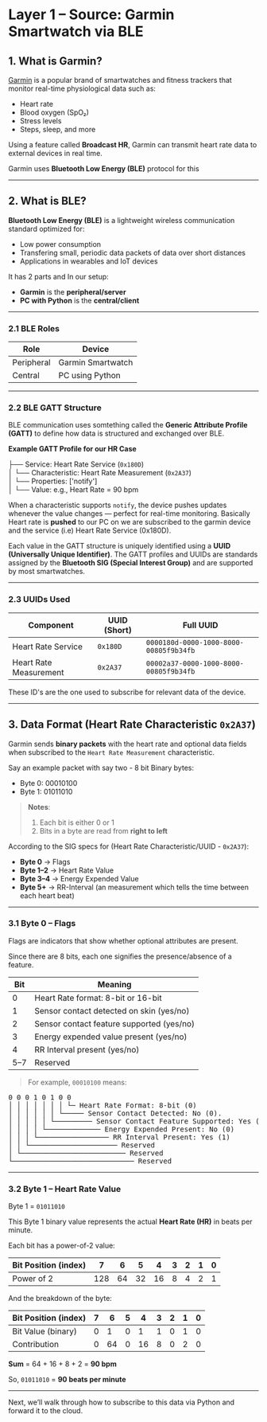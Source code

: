 # Layer 1 – Source: Garmin Smartwatch via BLE

## 1. What is Garmin?

[Garmin](https://www.garmin.com/) is a popular brand of smartwatches and fitness trackers that monitor real-time physiological data such as:

- Heart rate  
- Blood oxygen (SpO₂)  
- Stress levels  
- Steps, sleep, and more  

Using a feature called **Broadcast HR**, Garmin can transmit heart rate data to external devices in real time.

Garmin uses **Bluetooth Low Energy (BLE)** protocol for this

---

## 2. What is BLE?

**Bluetooth Low Energy (BLE)** is a lightweight wireless communication standard optimized for:

- Low power consumption  
- Transfering small, periodic data packets of data over short distances
- Applications in wearables and IoT devices   

It has 2 parts and In our setup:

- **Garmin** is the **peripheral/server**
- **PC with Python** is the **central/client**

---

### 2.1 BLE Roles

| Role       | Device                   |
|------------|--------------------------|
| Peripheral | Garmin Smartwatch        |
| Central    | PC using Python          |

---

### 2.2 BLE GATT Structure

BLE communication uses somtething called the **Generic Attribute Profile (GATT)** to define how data is structured and exchanged over BLE.

**Example GATT Profile for our HR Case**

 
├── Service: Heart Rate Service (`0x180D`)  
│   └── Characteristic: Heart Rate Measurement (`0x2A37`)  
│       └── Properties: ['notify']  
│           └── Value: e.g., Heart Rate = 90 bpm


When a characteristic supports `notify`, the device pushes updates whenever the value changes — perfect for real-time monitoring.
Basically Heart rate is **pushed** to our PC on we are subscribed to the garmin device and the service (i.e) Heart Rate Service (0x180D).

Each value in the GATT structure is uniquely identified using a **UUID (Universally Unique Identifier)**. 
The GATT profiles and UUIDs are standards assigned by the **Bluetooth SIG (Special Interest Group)** and are supported by most smartwatches.

---

### 2.3 UUIDs Used

| Component              | UUID (Short) | Full UUID                                      |
|------------------------|--------------|------------------------------------------------|
| Heart Rate Service     | `0x180D`     | `0000180d-0000-1000-8000-00805f9b34fb`         |
| Heart Rate Measurement | `0x2A37`     | `00002a37-0000-1000-8000-00805f9b34fb`         |

These ID's are the one used to subscribe for relevant data of the device.

---

## 3. Data Format (Heart Rate Characteristic `0x2A37`)

Garmin sends **binary packets** with the heart rate and optional data fields when subscribed to the `Heart Rate Measurement` characteristic.

Say an example packet with say two - 8 bit Binary bytes:  
- Byte 0: 00010100
- Byte 1: 01011010

> **Notes**:  
> 1. Each bit is either 0 or 1  
> 2. Bits in a byte are read from **right to left**

According to the SIG specs for (Heart Rate Characteristic/UUID - `0x2A37`):

- **Byte 0**   → Flags  
- **Byte 1–2** → Heart Rate Value  
- **Byte 3–4** → Energy Expended Value
- **Byte 5+**  → RR-Interval (an measurement which tells the time between each heart beat)

---

### 3.1 Byte 0 – Flags

Flags are indicators that show whether optional attributes are present.  

Since there are 8 bits, each one signifies the presence/absence of a feature.

| Bit | Meaning                                             |
|-----|-----------------------------------------------------|
| 0   | Heart Rate format: 8-bit or 16-bit                  |
| 1   | Sensor contact detected on skin (yes/no)            |
| 2   | Sensor contact feature supported (yes/no)           |
| 3   | Energy expended value present (yes/no)              |
| 4   | RR Interval present (yes/no)                        |
| 5–7 | Reserved                                            |

> For example, `00010100` means:  

<pre>
0 0 0 1 0 1 0 0
│ │ │ │ │ │ │ └─ Heart Rate Format: 8-bit (0)
│ │ │ │ │ │ └───── Sensor Contact Detected: No (0).
│ │ │ │ │ └───────── Sensor Contact Feature Supported: Yes (1)
│ │ │ │ └───────────── Energy Expended Present: No (0)
│ │ │ └───────────────── RR Interval Present: Yes (1)
│ │ └───────────────────── Reserved
│ └───────────────────────── Reserved
└───────────────────────────── Reserved
</pre>

---

### 3.2 Byte 1 – Heart Rate Value

Byte 1 = `01011010`

This Byte 1 binary value represents the actual **Heart Rate (HR)** in beats per minute.

Each bit has a power-of-2 value:

| Bit Position (index) | 7   | 6  | 5  | 4  | 3  | 2  | 1  | 0  |
|----------------------|-----|----|----|----|----|----|----|----|
| Power of 2           | 128 | 64 | 32 | 16 | 8  | 4  | 2  | 1  |

And the breakdown of the byte:

| Bit Position (index) | 7 | 6 | 5 | 4 | 3 | 2 | 1 | 0 |
|----------------------|---|---|---|---|---|---|---|---|
| Bit Value (binary)   | 0 | 1 | 0 | 1 | 1 | 0 | 1 | 0 |
| Contribution         | 0 |64 | 0 |16 | 8 | 0 | 2 | 0 |

**Sum** = 64 + 16 + 8 + 2 = **90 bpm**

So, `01011010` = **90 beats per minute**

---

Next, we’ll walk through how to subscribe to this data via Python and forward it to the cloud.

